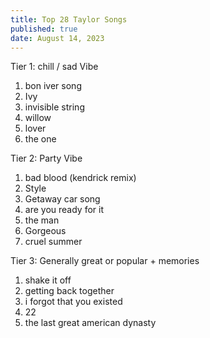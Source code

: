```yaml
---
title: Top 28 Taylor Songs
published: true
date: August 14, 2023
---
```


Tier 1: chill / sad Vibe

1. bon iver song
2. Ivy
3. invisible string
4. willow
5. lover
6. the one

Tier 2: Party Vibe

1. bad blood (kendrick remix)
2. Style
3. Getaway car song
4. are you ready for it
5. the man
6. Gorgeous
7. cruel summer

Tier 3: Generally great or popular + memories

1. shake it off
2. getting back together
3. i forgot that you existed
4. 22
5. the last great american dynasty